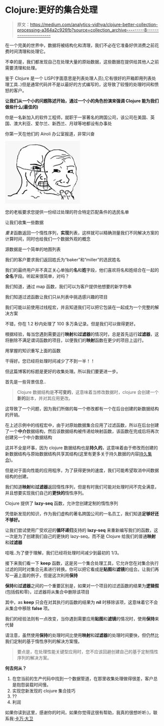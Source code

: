 # Clojure:更好的集合处理

> 原文：<https://medium.com/analytics-vidhya/clojure-better-collection-processing-a364a2c926fb?source=collection_archive---------8----------------------->

在一个完美的世界中，数据将被结构化和清理，我们不必在它准备好供消费之前花费时间清理和处理它。

不幸的是，我们都发现自己在处理大量的原始数据，这些数据在提供给其他人之前需要清理和处理。

鉴于 Clojure 是一个 LISP(字面意思是列表处理人员),它有很好的开箱即用列表处理工具..)但是通常代码并不是以最好的方式编写的，这导致了较慢的处理时间和愤怒的客户。

**让我们从一个小的问题陈述开始，通过一个小的角色扮演来强调 Clojure 能为我们做些什么(最佳的)**

你是一名新加入的软件工程师，就职于一家著名的跨国公司，该公司在美国、英国、澳大利亚、爱尔兰、新西兰、月球等地都设有办事处

你第一天在他们的 Airoli 办公室报道，非常兴奋

![](img/7cc6211f649df3d8d7e1bb8234d9ea04.png)

您的老板要求您提供一份经过处理的符合特定匹配条件的选民名单

让我们收集一些数据

*重复*函数返回一个惰性序列，**实现**列表，这样就可以精确测量我们不同解决方案的计算时间，同时也给我们一个数据外观的概念

源数据是一个简单的地图列表

我们的客户要求我们返回姓氏为“baker”和“miller”的选民姓名

我们的最终用户并不真正关心单独的**名**和**姓**字段，他们喜欢将名和姓结合在一起的**全名**字段。听起来很简单，对吗？

我们知道，通过 map 函数，我们可以为客户提供他想要的新字符串

我们知道过滤函数让我们只从列表中挑选感兴趣的项目

我们可能以前使用过线程宏，并且知道我们可以把它包装在一起成为一个完整的解决方案

不错，你在 1.2 秒内处理了 100 多万条记录。但是我们可以做得更好。

根据经验，每当您遇到需要运行**映射**和**过滤器**的情况时，总是首先运行**过滤器**，这将删除不满足谓词函数的项目，以便我们的**映射**函数在更少的项目上运行。

用掌握的知识重写上面的函数

干得好。您已经将处理时间减少了不到一半！！

但这篇博客的标题是更好的收集处理。所以我们要更进一步。

首先是一些背景信息..

> Clojure 数据结构是**不可变的**，这意味着当修改数据时，clojure 会创建一个**新的**副本，并对其应用更改。

这导致了一个问题，因为我们所做的每一个修改都有一个在后台创建的新数据结构的开销。

在上述示例中的线程宏中，由于对原始数据集合应用了过滤函数，所以在后台创建了一个**中介**数据结构，然后该数据结构被传递给映射函数，该函数在完成后将再次创建另一个中介数据结构

这并不全是坏事，因为 clojure 数据结构也是**持久的**，这意味着由于修改而创建的新数据结构与原始数据结构共享其结构(这里有更多关于持久数据的内容[持久集合](https://clojure.org/reference/data_structures#Collections))。

但是对于面向性能的应用程序，为了获得更快的速度，我们可能希望取消中间数据结构的创建。

我们知道**映射**和**过滤器**返回惰性序列，但是有时我们可能对处理时间不完全满意，并且想要实现我们自己的**更快的**惰性序列。

Clojure 提供了 **lazy-seq** 函数，允许您创建定制的惰性序列

凭借新发现的知识，作为我们虚构的著名跨国公司的一名员工，我们知道**足够好还不够好。**

让我们尝试使用广受欢迎的**循环递归**支持的 **lazy-seq** 来重新编写我们的函数，这一次是为了创建我们自己的更快的 lazy-seq，而不是 Clojure 给我们的普通**映射**和**过滤器**

哇哦..为了便于理解，我们已经将处理时间减少到最初的 1/3。

接下来我们看一下 **keep** 函数，这是另一个集合处理工具，它允许您在对集合执行过滤的同时对集合元素进行转换。你可以把它看成是**贴图**和**滤镜**的组合。让我们再写一遍上面的例子，但是这次利用**保持**

**保持**和**过滤器**之间的一个重要区别是，如果对一个项目的过滤函数的结果为**逻辑假**(包括假和零)，过滤器将从集合中删除该项目

其中，as **keep** 只会在对其执行的函数的结果为 **nil** 时移除该项，这意味着它不会从集合中移除 **false** 项。

我们的经验法则有一点改变，当你遇到需要应用**贴图**和**滤镜**的情况时，使用**保持**来代替

请注意，虽然使用**保持**的处理时间比使用**映射**和**过滤器**的处理时间要快，但仍然比我们定制的基于惰性序列的解决方案慢。

> 要点是，在处理性能关键型应用时，您不应该回避创建自己的基于定制惰性序列的解决方案。

**何去何从？**

1.  在您当前的生产代码中找到一个数据管道，在那里收集处理做得很差，客户总是抱怨装载时间慢。
2.  实现您新发现的 clojure 集合技巧
3.  ??
4.  利润

如果你读到这里，感谢你的时间，如果你觉得这很有帮助，我真的很想听听:)，联系我:[卡万·大卫](https://www.linkedin.com/in/cavan-david-604222b2/)